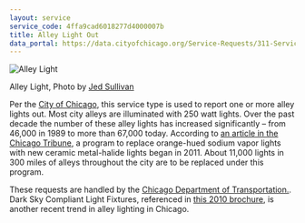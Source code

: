 ```yaml
---
layout: service
service_code: 4ffa9cad6018277d4000007b
title: Alley Light Out
data_portal: https://data.cityofchicago.org/Service-Requests/311-Service-Requests-Alley-Lights-Out/t28b-ys7j
---
```


![Alley Light](http://farm6.staticflickr.com/5203/5269466820_83e90dbce6_z.jpg "Photo by Jed Sullivan")

<figcaption>
    Alley Light, Photo by <a href="http://www.flickr.com/photos/jed-sullivan/5269466820/">Jed Sullivan</a>
</figcaption>

Per the [City of Chicago](https://data.cityofchicago.org/Service-Requests/311-Service-Requests-Alley-Lights-Out/t28b-ys7j), this service type is used to report one or more alley lights out. Most city alleys are illuminated with 250 watt lights. Over the past decade the number of these alley lights has increased significantly – from 46,000 in 1989 to more than 67,000 today. According to [an article in the Chicago Tribune](http://articles.chicagotribune.com/2011-08-06/news/chi-chicago-starts-replacing-lights-that-have-shrouded-city-in-orange-glow-20110806_1_sodium-vapor-new-lights-orange-glow), a program to replace orange-hued sodium vapor lights with new ceramic metal-halide lights began in 2011. About 11,000 lights in 300 miles of alleys throughout the city are to be replaced under this program.

These requests are handled by the [Chicago Department of Transportation.](http://www.cityofchicago.org/city/en/depts/cdot.html). Dark Sky Compliant Light Fixtures, referenced in [this 2010 brochure](http://www.slideshare.net/juggernautco/chicago-green-alley-handbook-2010), is another recent trend in alley lighting in Chicago.
